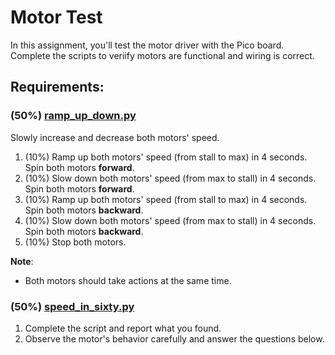 # Motor Test
In this assignment, you'll test the motor driver with the Pico board. Complete the scripts to veriify motors are functional and wiring is correct.
  
## Requirements:
### (50%) [ramp_up_down.py](/ramp_up_down.py)
Slowly increase and decrease both motors' speed. 
1. (10%) Ramp up both motors' speed (from stall to max) in 4 seconds. Spin both motors **forward**.
2. (10%) Slow down both motors' speed (from max to stall) in 4 seconds. Spin both motors **forward**.
3. (10%) Ramp up both motors' speed (from stall to max) in 4 seconds. Spin both motors **backward**.
4. (10%) Slow down both motors' speed (from max to stall) in 4 seconds. Spin both motors **backward**.
5. (10%) Stop both motors.

**Note**:
- Both motors should take actions at the same time.

### (50%) [speed_in_sixty.py](speed_in_sixty.py)
1. Complete the script and report what you found.
2. Observe the motor's behavior carefully and answer the questions below.
